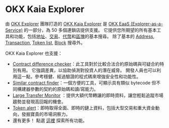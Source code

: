 # OKX Kaia Explorer

由 [OKX Explorer](https://www.okx.com/web3/explorer/eaas) 團隊打造的 [OKX Kaia Explorer](https://www.okx.com/web3/explorer/kaia) 是 [OKX EaaS (Explorer-as-a-Service)](https://www.okx.com/web3/explorer/eaas) 的一部分，為 50 多個連鎖店提供支援。 它提供您所期望的所有基本工具和功能，包括[地址](https://www.okx.com/web3/explorer/kaia/address/0x417e2ab3dd563c8b0b6c50288c7c16c0ac1fad92)、[交易](https://www.okx.com/web3/explorer/kaia/tx/0xb86a505b2d6cd1606543eb6a95201a4f062af315d325f432d04fb3b8184ee4ac)、[代幣](https://www.okx.com/web3/explorer/kaia/token-list)和[區塊](https://www.okx.com/web3/explorer/kaia/block-list)的基本搜尋。
除了基本的 [Address](https://www.okx.com/web3/explorer/kaia/address/0x417e2ab3dd563c8b0b6c50288c7c16c0ac1fad92), [Transaction](https://www.okx.com/web3/explorer/kaia/tx/0xb86a505b2d6cd1606543eb6a95201a4f062af315d325f432d04fb3b8184ee4ac), [Token list](https://www.okx.com/web3/explorer/kaia/token-list), [Block](https://www.okx.com/web3/explorer/kaia/block-list) 搜尋外。

OKX Kaia Explorer 也支援：

- [Contract difference checker](https://www.okx.com/web3/explorer/contract-diff#source-chain=klaytn&target-chain=klaytn)：此工具對於比較合法合約原始碼與可疑合約特別有用。 它強調差異，以協助偵測對投資人的潛在威脅。 開發人員也可以利用這一點，參考穩健、經過驗證的程式碼來增強安全性和功能性。
- [Similar contract finder](https://www.okx.com/web3/explorer/similar-contract#source-chain=klaytn)：一個方便的工具，可顯示具有類似 bytecode 但不同構建器參數的契約的原始碼和讀/寫能力。
- [Large Transfer Monitor](https://www.okx.com/web3/explorer/large-transfer-monitor/kaia) ：提供大額代幣轉讓的即時資料，讓您輕鬆追蹤市場趨勢並發現高回報的機會。
- [Token alert](https://www.okx.com/web3/explorer/token-alert)：即時取得全面、即時的鏈上資料，包括大型交易和重大資金動向，發掘寶貴的市場洞察力。
- 還有更多！ 點選 [這裡](https://www.okx.com/web3/explorer/kaia) 探索所有功能。
